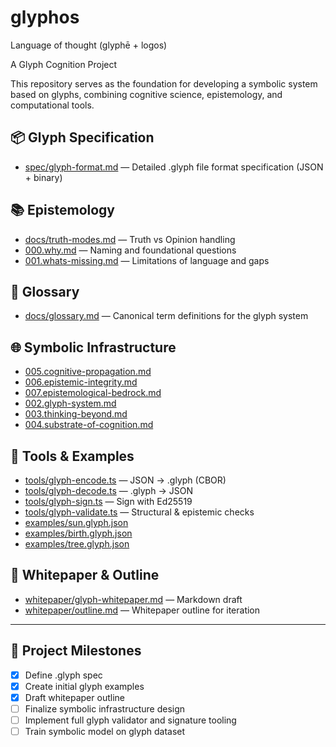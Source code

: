 # glyphos

Language of thought (glyphē + logos)

A Glyph Cognition Project

This repository serves as the foundation for developing a symbolic system based on glyphs, combining cognitive science, epistemology, and computational tools.

## 📦 Glyph Specification

- [spec/glyph-format.md](spec/glyph-format.md) — Detailed .glyph file format specification (JSON + binary)

## 📚 Epistemology

- [docs/truth-modes.md](docs/truth-modes.md) — Truth vs Opinion handling
- [000.why.md](000.why.md) — Naming and foundational questions
- [001.whats-missing.md](001.whats-missing.md) — Limitations of language and gaps

## 📖 Glossary

- [docs/glossary.md](docs/glossary.md) — Canonical term definitions for the glyph system

## 🌐 Symbolic Infrastructure

- [005.cognitive-propagation.md](005.cognitive-propagation.md)
- [006.epistemic-integrity.md](006.epistemic-integrity.md)
- [007.epistemological-bedrock.md](007.epistemological-bedrock.md)
- [002.glyph-system.md](002.glyph-system.md)
- [003.thinking-beyond.md](003.thinking-beyond.md)
- [004.substrate-of-cognition.md](004.substrate-of-cognition.md)

## 🧪 Tools & Examples

- [tools/glyph-encode.ts](tools/glyph-encode.ts) — JSON → .glyph (CBOR)
- [tools/glyph-decode.ts](tools/glyph-decode.ts) — .glyph → JSON
- [tools/glyph-sign.ts](tools/glyph-sign.ts) — Sign with Ed25519
- [tools/glyph-validate.ts](tools/glyph-validate.ts) — Structural & epistemic checks
- [examples/sun.glyph.json](examples/sun.glyph.json)
- [examples/birth.glyph.json](examples/birth.glyph.json)
- [examples/tree.glyph.json](examples/tree.glyph.json)

## 🧠 Whitepaper & Outline

- [whitepaper/glyph-whitepaper.md](whitepaper/glyph-whitepaper.md) — Markdown draft
- [whitepaper/outline.md](whitepaper/outline.md) — Whitepaper outline for iteration

---

## 📍 Project Milestones

- [x] Define .glyph spec
- [x] Create initial glyph examples
- [x] Draft whitepaper outline
- [ ] Finalize symbolic infrastructure design
- [ ] Implement full glyph validator and signature tooling
- [ ] Train symbolic model on glyph dataset
